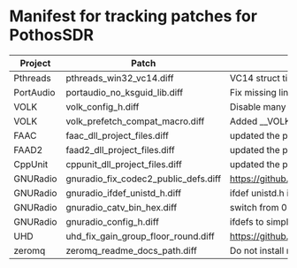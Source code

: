 # Manifest for tracking patches for PothosSDR

| Project       | Patch                                | Tracker/Comments                                      |
| ------------- | ------------------------------------ | ----------------------------------------------------- |
| Pthreads      | pthreads_win32_vc14.diff             | VC14 struct timespec patches for pthreads-win32       |
| PortAudio     | portaudio_no_ksguid_lib.diff         | Fix missing link to ksguid.lib when building PA       |
| VOLK          | volk_config_h.diff                   | Disable many warnings, ifdefs to simplify config.h    |
| VOLK          | volk_prefetch_compat_macro.diff      | Added __VOLK_PREFETCH() compatibility macro           |
| FAAC          | faac_dll_project_files.diff          | updated the project files for faac                    |
| FAAD2         | faad2_dll_project_files.diff         | updated the project files for faad2                   |
| CppUnit       | cppunit_dll_project_files.diff       | updated the project files for cppunit                 |
| GNURadio      | gnuradio_fix_codec2_public_defs.diff | https://github.com/pothosware/gnuradio/issues/10      |
| GNURadio      | gnuradio_ifdef_unistd_h.diff         | ifdef unistd.h in public unit test header             |
| GNURadio      | gnuradio_catv_bin_hex.diff           | switch from 0b binary to 0x hex format                |
| GNURadio      | gnuradio_config_h.diff               | ifdefs to simplify config.h and related               |
| UHD           | uhd_fix_gain_group_floor_round.diff  | https://github.com/EttusResearch/uhd/issues/31        |
| zeromq        | zeromq_readme_docs_path.diff         | Do not install readme docs into the top directory     |
